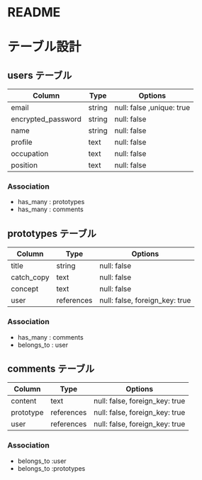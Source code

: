 # README
# テーブル設計

## users テーブル

| Column             | Type   | Options         |
| ------------------ | ------ | --------------- |
| email              | string | null: false ,unique: true |
| encrypted_password | string | null: false     |
| name               | string | null: false     |
| profile            | text   | null: false     |
| occupation         | text   | null: false     |
| position           | text   | null: false     |

### Association

- has_many : prototypes
- has_many : comments

## prototypes テーブル

| Column     | Type       | Options         |
| ---------- | ---------- | --------------- |
| title      | string     | null: false     |
| catch_copy | text       | null: false     |
| concept    | text       | null: false     |
| user       | references | null: false, foreign_key: true |

### Association

- has_many   : comments
- belongs_to : user

## comments テーブル

| Column    | Type       | Options                        |
| --------- | ---------- | ------------------------------ |
| content   | text       | null: false, foreign_key: true |
| prototype | references | null: false, foreign_key: true |
| user      | references | null: false, foreign_key: true |

### Association

- belongs_to :user
- belongs_to :prototypes